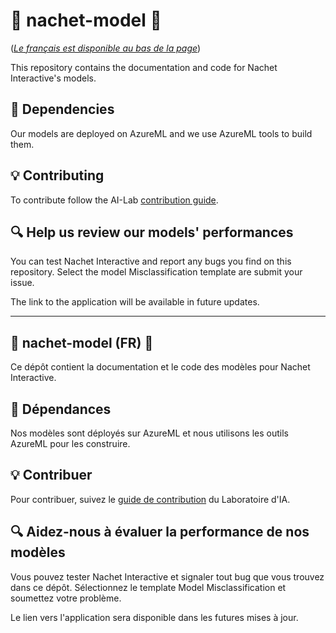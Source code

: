 # :microscope: nachet-model :seedling:

([*Le français est disponible au bas de la page*](#microscope-nachet-model-fr-seedling))

This repository contains the documentation and code for Nachet Interactive's models.

## :nut_and_bolt: Dependencies

Our models are deployed on AzureML and we use AzureML tools to build them.

## :bulb: Contributing

To contribute follow the AI-Lab [contribution
guide](https://github.com/ai-cfia/.github/blob/main/profile/CONTRIBUTING.md).

## :mag: Help us review our models' performances

You can test Nachet Interactive and report any bugs you find on this repository.
Select the model Misclassification template are submit your issue.

The link to the application will be available in future updates.

---

## :microscope: nachet-model (FR) :seedling:

Ce dépôt contient la documentation et le code des modèles pour Nachet Interactive.

## :nut_and_bolt: Dépendances

Nos modèles sont déployés sur AzureML et nous utilisons les outils AzureML pour les construire.

## :bulb: Contribuer

Pour contribuer, suivez le [guide de contribution](https://github.com/ai-cfia/.github/blob/main/profile/CONTRIBUTING.md) du Laboratoire d'IA.

## :mag: Aidez-nous à évaluer la performance de nos modèles

Vous pouvez tester Nachet Interactive et signaler tout bug que vous trouvez dans ce dépôt. Sélectionnez le template Model Misclassification et soumettez votre problème.

Le lien vers l'application sera disponible dans les futures mises à jour.
